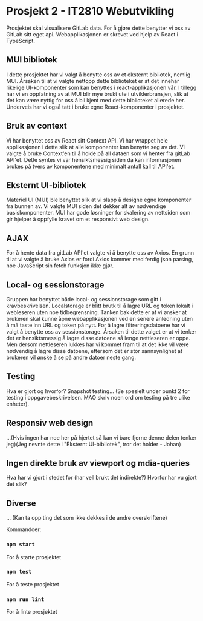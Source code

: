 # Prosjekt 2 - IT2810 Webutvikling
Prosjektet skal visualisere GitLab data. For å gjøre dette benytter vi oss av GitLab sitt eget api. Webapplikasjonen er skrevet ved hjelp av React i TypeScript.

## MUI bibliotek
I dette prosjektet har vi valgt å benytte oss av et eksternt bibliotek, nemlig MUI. Årsaken til at vi valgte nettopp dette biblioteket er at det innehar rikelige UI-komponenter som kan benyttes i react-applikasjonen vår. I tillegg har vi en oppfatning av at MUI blir mye brukt ute i utviklerbransjen, slik at det kan være nyttig for oss å bli kjent med dette biblioteket allerede her. Underveis har vi også tatt i bruke egne React-komponenter i prosjektet.

## Bruk av context
Vi har benyttet oss av React sitt Context API. Vi har wrappet hele applikasjonen i dette slik at alle komponenter kan benytte seg av det. Vi valgte å bruke Context'en til å holde på all dataen som vi henter fra gitLab API'et. Dette syntes vi var hensiktsmessig siden da kan informasjonen brukes på tvers av komponentene med minimalt antall kall til API'et.

## Eksternt UI-bibliotek
Materiel UI (MUI) ble benyttet slik at vi slapp å designe egne komponenter fra bunnen av. Vi valgte MUI siden det dekker alt av nødvendige basiskomponenter. MUI har gode løsninger for skalering av nettsiden som gir hjelper å oppfylle kravet om et responsivt web design.

## AJAX
For å hente data fra gitLab API'et valgte vi å benytte oss av Axios. En grunn til at vi valgte å bruke Axios er fordi Axios kommer med ferdig json parsing, noe JavaScript sin fetch funksjon ikke gjør.

## Local- og sessionstorage
Gruppen har benyttet både local- og sessionstorage som gitt i kravbeskrivelsen. Localstorage er blitt brutk til å lagre URL og token lokalt i webleseren uten noe tidbegrensning. Tanken bak dette er at vi ønsker at brukeren skal kunne åpne webapplikasjonen ved en senere anledning uten å må taste inn URL og token på nytt. For å lagre filtreringsdatoene har vi valgt å benytte oss av sessionstorage. Årsaken til dette valget er at vi tenker det er hensiktsmessig å lagre disse datoene så lenge nettleseren er oppe. Men dersom nettleseren lukkes har vi kommet fram til at det ikke vil være nødvendig å lagre disse datoene, ettersom det er stor sannsynlighet at brukeren vil ønske å se på andre datoer neste gang.

## Testing
Hva er gjort og hvorfor?
Snapshot testing...
(Se spesielt under punkt 2 for testing i oppgavebeskrivelsen. MAO skriv noen ord om testing på tre ulike enheter).

## Responsiv web design
...(Hvis ingen har noe her på hjertet så kan vi bare fjerne denne delen tenker jeg)(Jeg nevnte dette i "Eksternt UI-bibliotek", tror det holder - Johan)

## Ingen direkte bruk av viewport og mdia-queries
Hva har vi gjort i stedet for (har vell brukt det indirekte?)
Hvorfor har vu gjort det slik?

## Diverse
...
(Kan ta opp ting det som ikke dekkes i de andre overskriftene)

Kommandoer:
### `npm start`
For å starte prosjektet
### `npm test`
For å teste prosjektet
### `npm run lint`
For å linte prosjektet
